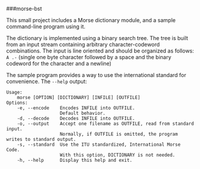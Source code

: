 ###morse-bst

This small project includes a Morse dictionary module, and a sample command-line program using it.

The dictionary is implemented using a binary search tree. The tree is built from an input stream containing arbitrary character-codeword combinations. The input is line oriented and should be organized as follows: `A .-` (single one byte character followed by a space and the binary codeword for the character and a newline)

The sample program provides a way to use the international standard for convenience.
The `--help` output:
```
Usage:
    morse [OPTION] [DICTIONARY] [INFILE] [OUTFILE]
Options:
    -e, --encode    Encodes INFILE into OUTFILE.
                    Default behavior.
    -d, --decode    Decodes INFILE into OUTFILE.
    -o, --output    Accept one filename as OUTFILE, read from standard input.
                    Normally, if OUTFILE is omitted, the program writes to standard output.
    -s, --standard  Use the ITU standardized, International Morse Code.
                    With this option, DICTIONARY is not needed.
    -h, --help      Display this help and exit.
```